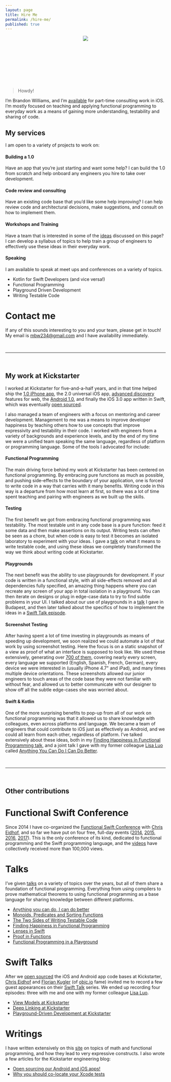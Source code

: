 ```yaml
---
layout: page
title: Hire Me
permalink: /hire-me/
published: true
---
```


<center style="margin: auto; width: 150px; height: 150px; overflow: hidden; border-radius: 50%;">
<img src="{{ site.url }}/assets/it-me.jpg">
</center>

> Howdy!

I’m Brandon Williams, and I’m [available](mailto:mbw234+hireme@gmail.com) for part-time consulting work in iOS. I’m mostly focused on teaching and applying functional programming to everyday work as a means of gaining more understanding, testability and sharing of code.


## My services

I am open to a variety of projects to work on:

#### **Building a 1.0**

Have an app that you’re just starting and want some help? I can build the 1.0 from scratch and help onboard any engineers you hire to take over development.

#### **Code review and consulting**

Have an existing code base that you’d like some help improving? I can help review code and architectural decisions, make suggestions, and consult on how to implement them.

#### **Workshops and Training**

Have a team that is interested in some of the [ideas](#my-work) discussed on this page? I can develop a syllabus of topics to help train a group of engineers to effectively use these ideas in their everyday work.

#### **Speaking**

I am available to speak at meet ups and conferences on a variety of topics.

- Kotlin for Swift Developers (and vice versa!)
- Functional Programming
- Playground Driven Development
- Writing Testable Code

# Contact me

If any of this sounds interesting to you and your team, please get in touch! My email is [mbw234@gmail.com](mailto:mbw234+hireme@gmail.com) and I have availability immediately.

<br>

---

<br>

<div id="my-work"></div>

## My work at Kickstarter

I worked at Kickstarter for five-and-a-half years, and in that time helped ship the [1.0 iPhone app](https://www.kickstarter.com/blog/introducing-the-kickstarter-app-for-iphone-and-ipo), the 2.0 universal iOS app, [advanced discovery](https://www.kickstarter.com/blog/introducing-advanced-search) features for web, the [Android 1.0](https://www.kickstarter.com/blog/announcing-kickstarter-for-android), and finally the iOS 3.0 app written in Swift, which was eventually [open sourced](https://kickstarter.engineering/open-sourcing-our-android-and-ios-apps-6891be909fcd).

I also managed a team of engineers with a focus on mentoring and career development. Management to me was a means to improve developer happiness by teaching others how to use concepts that improve expressivity and testability in their code. I worked with engineers from a variety of backgrounds and experience levels, and by the end of my time we were a unified team speaking the same language, regardless of platform or programming language. Some of the tools I advocated for include:

#### **Functional Programming**

The main driving force behind my work at Kickstarter has been centered on functional programming. By embracing pure functions as much as possible, and pushing side-effects to the boundary of your application, one is forced to write code in a way that carries with it many benefits. Writing code in this way is a departure from how most learn at first, so there was a lot of time spent teaching and pairing with engineers as we built up the skills.

#### **Testing**

The first benefit we got from embracing functional programming was testability. The most testable unit in any code base is a pure function: feed it some data and then make assertions on its output. Writing tests can often be seen as a chore, but when code is easy to test it becomes an isolated laboratory to experiment with your ideas. I gave a [talk](https://news.realm.io/news/try-swift-brandon-williams-writing-testable-code/) on what it means to write testable code, and using these ideas we completely transformed the way we think about writing code at Kickstarter.

#### **Playgrounds**

The next benefit was the ability to use playgrounds for development. If your code is written in a functional style, with all side-effects removed and all dependencies fully specified, an amazing thing happens where you can recreate any screen of your app in total isolation in a playground. You can then iterate on designs or plug in edge-case data to try to find subtle problems in your UI. I talked about our use of playgrounds in a [talk](https://youtu.be/A0VaIKK2ijM?t=26m43s) I gave in Budapest, and then later talked about the specifics of how to implement the ideas in a [Swift Talk episode](https://talk.objc.io/episodes/S01E51-playground-driven-development-at-kickstarter).

#### **Screenshot Testing**

After having spent a lot of time investing in playgrounds as means of speeding up development, we soon realized we could automate a lot of that work by using screenshot testing. Here the focus is on a static snapshot of a view as proof of what an interface is supposed to look like. We used these extensively, generating over [700 of them](https://github.com/kickstarter/ios-oss/tree/4aa72525007e184a4ce798756b4461e0c6cfb217/Screenshots/_64), covering nearly every screen, every language we supported (English, Spanish, French, German), every device we were interested in (usually iPhone 4.7" and iPad), and many times multiple device orientations. These screenshots allowed our junior engineers to touch areas of the code base they were not familiar with without fear, and allowed us to better communicate with our designer to show off all the subtle edge-cases she was worried about.

#### **Swift & Kotlin**

One of the more surprising benefits to pop-up from all of our work on functional programming was that it allowed us to share knowledge with colleagues, even across platforms and language. We became a team of engineers that could contribute to iOS just as effectively as Android, and we could all learn from each other, regardless of platform. I’ve talked extensively about these ideas, both in my [Finding Happiness in Functional Programming talk](https://www.youtube.com/watch?v=A0VaIKK2ijM), and a joint talk I gave with my former colleague [Lisa Luo](http://www.twitter.com/luoser) called [Anything You Can Do I Can Do Better](https://www.youtube.com/watch?v=_DuGaAkQSnM).


<br>

---

<br>




## Other contributions

# Functional Swift Conference

Since 2014 I have co-organized the [Functional Swift Conference](http://www.funswiftconf.com) with [Chris Eidhof](http://www.twitter.com/chriseidhof), and so far we have put on four free, full-day events ([2014](http://2014.funswiftconf.com), [2015](http://2015.funswiftconf.com), [2016](http://2016.funswiftconf.com), [2017](http://2017.funswiftconf.com)). This is the only conference of its kind, dedicated to functional programming and the Swift programming language, and the [videos](https://www.youtube.com/channel/UCNFUO_7gsLBk4YTmZoSTk5g) have collectively received more than 100,000 views.

# Talks

I’ve given [talks](/talks) on a variety of topics over the years, but all of them share a foundation of functional programming. Everything from using compilers to prove mathematical theorems to using functional programming as a base language for sharing knowledge between different platforms.

* [Anything you can do, I can do better](https://www.youtube.com/watch?v=_DuGaAkQSnM)
* [Monoids, Predicates and Sorting Functions](https://www.youtube.com/watch?v=VFPhPOnPiTY)
* [The Two Sides of Writing Testable Code](https://news.realm.io/news/try-swift-brandon-williams-writing-testable-code/)
* [Finding Happiness in Functional Programming](https://www.youtube.com/watch?v=A0VaIKK2ijM)
* [Lenses in Swift](https://www.youtube.com/watch?v=ofjehH9f-CU)
* [Proof in Functions](https://vimeo.com/121953811)
* [Functional Programming in a Playground](https://www.youtube.com/watch?v=estNbh2TF3E)

# Swift Talks

After we [open sourced](https://kickstarter.engineering/open-sourcing-our-android-and-ios-apps-6891be909fcd) the iOS and Android app code bases at Kickstarter,
[Chris Eidhof](http://www.twitter.com/chriseidhof) and [Florian Kugler](http://www.twitter.com/floriankugler) (of [objc.io](http://www.objc.io) fame) invited me to record a few guest appearances on their [Swift Talk](https://talk.objc.io) series. We ended up recording four episodes: three with me and one with my former colleague [Lisa Luo](http://www.twitter.com/luoser).

* [View Models at Kickstarter](https://talk.objc.io/episodes/S01E47-view-models-at-kickstarter)
* [Deep Linking at Kickstarter](https://talk.objc.io/episodes/S01E49-deep-linking-at-kickstarter)
* [Playground-Driven Development at Kickstarter](https://talk.objc.io/episodes/S01E51-playground-driven-development-at-kickstarter)

# Writings

I have written extensively on this [site](/) on topics of math and functional programming, and how they lead to very expressive constructs. I also wrote a few articles for the Kickstarter engineering blog:

* [Open sourcing our Android and iOS apps!](https://kickstarter.engineering/open-sourcing-our-android-and-ios-apps-6891be909fcd)
* [Why you should co-locate your Xcode tests](https://kickstarter.engineering/why-you-should-co-locate-your-xcode-tests-c69f79211411)
